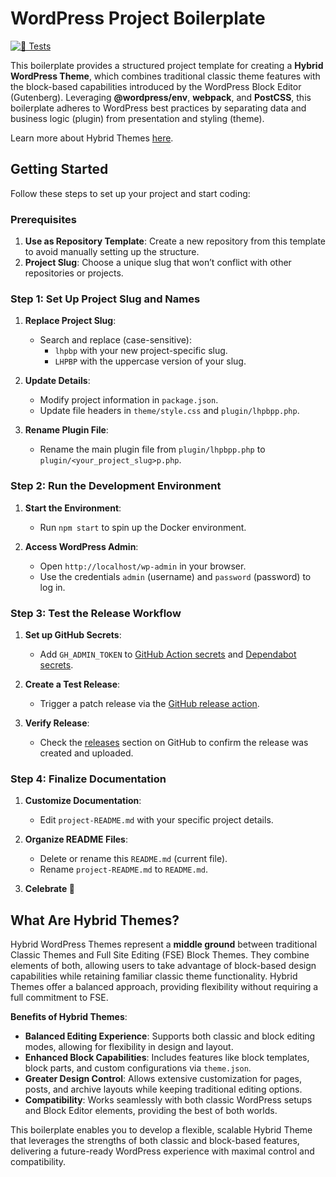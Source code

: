 # WordPress Project Boilerplate

[![🧪 Tests](../../actions/workflows/test.yml/badge.svg)](../../actions/workflows/test.yml)

This boilerplate provides a structured project template for creating a **Hybrid WordPress Theme**, which combines traditional classic theme features with the block-based capabilities introduced by the WordPress Block Editor (Gutenberg). Leveraging **@wordpress/env**, **webpack**, and **PostCSS**, this boilerplate adheres to WordPress best practices by separating data and business logic (plugin) from presentation and styling (theme).

Learn more about Hybrid Themes [here](https://gutenbergmarket.com/news/what-are-hybrid-wordpress-themes).

## Getting Started

Follow these steps to set up your project and start coding:

### Prerequisites

1. **Use as Repository Template**: Create a new repository from this template to avoid manually setting up the structure.
2. **Project Slug**: Choose a unique slug that won’t conflict with other repositories or projects.

### Step 1: Set Up Project Slug and Names

1. **Replace Project Slug**:
   - Search and replace (case-sensitive):
     - `lhpbp` with your new project-specific slug.
     - `LHPBP` with the uppercase version of your slug.

2. **Update Details**:
   - Modify project information in `package.json`.
   - Update file headers in `theme/style.css` and `plugin/lhpbpp.php`.

3. **Rename Plugin File**:
   - Rename the main plugin file from `plugin/lhpbpp.php` to `plugin/<your_project_slug>p.php`.

### Step 2: Run the Development Environment

1. **Start the Environment**:
   - Run `npm start` to spin up the Docker environment.

2. **Access WordPress Admin**:
   - Open `http://localhost/wp-admin` in your browser.
   - Use the credentials `admin` (username) and `password` (password) to log in.

### Step 3: Test the Release Workflow

1. **Set up GitHub Secrets**:
   - Add `GH_ADMIN_TOKEN` to [GitHub Action secrets](../../settings/secrets/actions) and [Dependabot secrets](../../settings/secrets/dependabot).

2. **Create a Test Release**:
   - Trigger a patch release via the [GitHub release action](../../actions/workflows/release.yml).

3. **Verify Release**:
   - Check the [releases](../../releases) section on GitHub to confirm the release was created and uploaded.

### Step 4: Finalize Documentation

1. **Customize Documentation**:
   - Edit `project-README.md` with your specific project details.

2. **Organize README Files**:
   - Delete or rename this `README.md` (current file).
   - Rename `project-README.md` to `README.md`.

3. **Celebrate 🎉**

## What Are Hybrid Themes?

Hybrid WordPress Themes represent a **middle ground** between traditional Classic Themes and Full Site Editing (FSE) Block Themes. They combine elements of both, allowing users to take advantage of block-based design capabilities while retaining familiar classic theme functionality. Hybrid Themes offer a balanced approach, providing flexibility without requiring a full commitment to FSE.

**Benefits of Hybrid Themes**:
- **Balanced Editing Experience**: Supports both classic and block editing modes, allowing for flexibility in design and layout.
- **Enhanced Block Capabilities**: Includes features like block templates, block parts, and custom configurations via `theme.json`.
- **Greater Design Control**: Allows extensive customization for pages, posts, and archive layouts while keeping traditional editing options.
- **Compatibility**: Works seamlessly with both classic WordPress setups and Block Editor elements, providing the best of both worlds.

This boilerplate enables you to develop a flexible, scalable Hybrid Theme that leverages the strengths of both classic and block-based features, delivering a future-ready WordPress experience with maximal control and compatibility.
